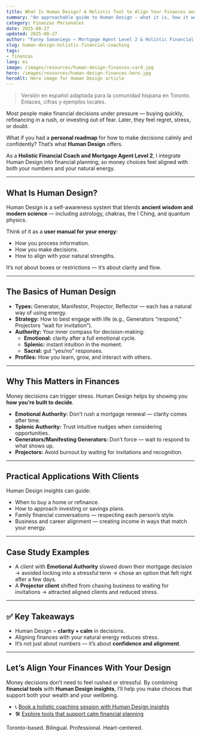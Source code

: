 ```yaml
---
title: What Is Human Design? A Holistic Tool to Align Your Finances and Life Decisions
summary: "An approachable guide to Human Design — what it is, how it works, and how"
category: Finanzas Personales
date: 2025-08-27
updated: 2025-08-27
author: "Fanny Samaniego — Mortgage Agent Level 2 & Holistic Financial Coach"
slug: human-design-holistic-financial-coaching
tags:
- finanzas
lang: es
image: /images/resources/human-design-finances-card.jpg
hero: /images/resources/human-design-finances-hero.jpg
heroAlt: Hero image for Human Design article
---
```

> Versión en español adaptada para la comunidad hispana en Toronto. Enlaces, cifras y ejemplos locales.

Most people make financial decisions under pressure — buying quickly, refinancing in a rush, or investing out of fear. Later, they feel regret, stress, or doubt.  

What if you had a **personal roadmap** for how to make decisions calmly and confidently? That’s what **Human Design** offers.  

As a **Holistic Financial Coach and Mortgage Agent Level 2**, I integrate Human Design into financial planning, so money choices feel aligned with both your numbers and your natural energy.  

---

## What Is Human Design?

Human Design is a self-awareness system that blends **ancient wisdom and modern science** — including astrology, chakras, the I Ching, and quantum physics.  

Think of it as a **user manual for your energy**:  
- How you process information.  
- How you make decisions.  
- How to align with your natural strengths.  

It’s not about boxes or restrictions — it’s about clarity and flow.  

---

## The Basics of Human Design

- **Types:** Generator, Manifestor, Projector, Reflector — each has a natural way of using energy.  
- **Strategy:** How to best engage with life (e.g., Generators “respond,” Projectors “wait for invitation”).  
- **Authority:** Your inner compass for decision-making:  
  - **Emotional:** clarity after a full emotional cycle.  
  - **Splenic:** instant intuition in the moment.  
  - **Sacral:** gut “yes/no” responses.  
- **Profiles:** How you learn, grow, and interact with others.  

---

## Why This Matters in Finances

Money decisions can trigger stress. Human Design helps by showing you **how you’re built to decide**.  

- **Emotional Authority:** Don’t rush a mortgage renewal — clarity comes after time.  
- **Splenic Authority:** Trust intuitive nudges when considering opportunities.  
- **Generators/Manifesting Generators:** Don’t force — wait to respond to what shows up.  
- **Projectors:** Avoid burnout by waiting for invitations and recognition.  

---

## Practical Applications With Clients

Human Design insights can guide:  
- When to buy a home or refinance.  
- How to approach investing or savings plans.  
- Family financial conversations — respecting each person’s style.  
- Business and career alignment — creating income in ways that match your energy.  

---

## Case Study Examples

- A client with **Emotional Authority** slowed down their mortgage decision → avoided locking into a stressful term → chose an option that felt right after a few days.  
- A **Projector client** shifted from chasing business to waiting for invitations → attracted aligned clients and reduced stress.  

---

## ✅ Key Takeaways

- Human Design = **clarity + calm** in decisions.  
- Aligning finances with your natural energy reduces stress.  
- It’s not just about numbers — it’s about **confidence and alignment**.  

---

## Let’s Align Your Finances With Your Design

Money decisions don’t need to feel rushed or stressful. By combining **financial tools** with **Human Design insights**, I’ll help you make choices that support both your wealth and your wellbeing.  

- 📞 [Book a holistic coaching session with Human Design insights](/es/contacto)  
- 🛠 [Explore tools that support calm financial planning](/es/herramientas)  

Toronto-based. Bilingual. Professional. Heart-centered.
